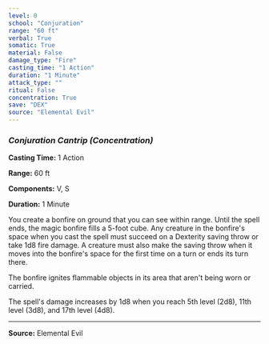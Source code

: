 ```yaml
---
level: 0
school: "Conjuration"
range: "60 ft"
verbal: True
somatic: True
material: False
damage_type: "Fire"
casting_time: "1 Action"
duration: "1 Minute"
attack_type: ""
ritual: False
concentration: True
save: "DEX"
source: "Elemental Evil"
---
```


### *Conjuration Cantrip* *(Concentration)*

**Casting Time:** 1 Action

**Range:** 60 ft

**Components:** V, S

**Duration:** 1 Minute

You create a bonfire on ground that you can see within range. Until the spell ends, the magic bonfire fills a 5-foot cube. Any creature in the bonfire's space when you cast the spell must succeed on a Dexterity saving throw or take 1d8 fire damage. A creature must also make the saving throw when it moves into the bonfire's space for the first time on a turn or ends its turn there.
 
 The bonfire ignites flammable objects in its area that aren't being worn or carried.
 
 The spell's damage increases by 1d8 when you reach 5th level (2d8), 11th level (3d8), and 17th level (4d8).

---
**Source:** Elemental Evil
